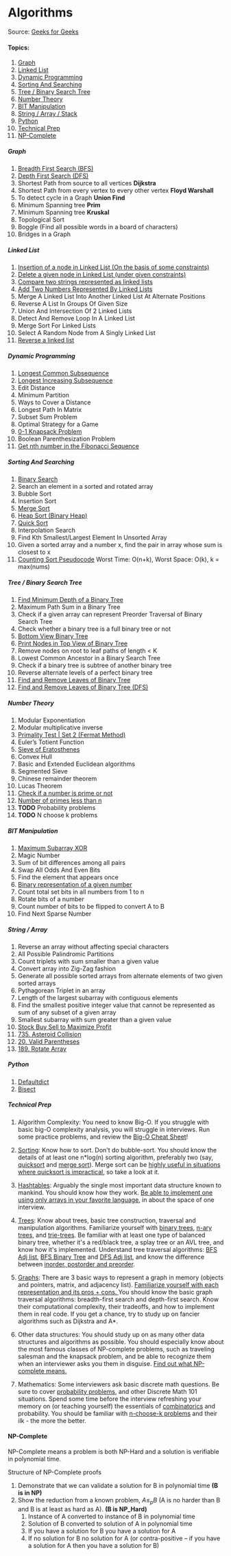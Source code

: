 # Algorithms

Source: [Geeks for Geeks](https://www.geeksforgeeks.org/top-10-algorithms-in-interview-questions/)

#### Topics:

1. [Graph](#graph)
2. [Linked List](#linked-list)
3. [Dynamic Programming](#dynamic-programming)
4. [Sorting And Searching](#sorting-and-searching)
5. [Tree / Binary Search Tree](#tree--binary-search-tree)
6. [Number Theory](#number-theory)
7. [BIT Manipulation](#bit-manipulation)
8. [String / Array / Stack](#string--array)
9. [Python](#python)
10. [Technical Prep](#technical-prep)
11. [NP-Complete](#np-complete)

##### Graph

1. [Breadth First Search (BFS)](graph.ipynb)
2. [Depth First Search (DFS)](graph.ipynb)
3. Shortest Path from source to all vertices **Dijkstra**
4. Shortest Path from every vertex to every other vertex **Floyd Warshall**
5. To detect cycle in a Graph **Union Find**
6. Minimum Spanning tree **Prim**
7. Minimum Spanning tree **Kruskal**
8. Topological Sort
9. Boggle (Find all possible words in a board of characters)
10. Bridges in a Graph



##### Linked List

1. [Insertion of a node in Linked List (On the basis of some constraints)](linked_list.ipynb)
2. [Delete a given node in Linked List (under given constraints)](linked_list.ipynb)
3. [Compare two strings represented as linked lists](linked_list.ipynb)
4. [Add Two Numbers Represented By Linked Lists](linked_list.ipynb)
5. Merge A Linked List Into Another Linked List At Alternate Positions
6. Reverse A List In Groups Of Given Size
7. Union And Intersection Of 2 Linked Lists
8. Detect And Remove Loop In A Linked List
9. Merge Sort For Linked Lists
10. Select A Random Node from A Singly Linked List
11. [Reverse a linked list](linked_list.ipynb) 

##### Dynamic Programming

1. [Longest Common Subsequence](dynamic_programming.ipynb)
2. [Longest Increasing Subsequence](dynamic_programming.ipynb)
3. Edit Distance
4. Minimum Partition
5. Ways to Cover a Distance
6. Longest Path In Matrix
7. Subset Sum Problem
8. Optimal Strategy for a Game
9. [0-1 Knapsack Problem](dynamic_programming.ipynb)
10. Boolean Parenthesization Problem
11. [Get nth number in the Fibonacci Sequence](dynamic_programming.ipynb)

##### Sorting And Searching

1. [Binary Search](sorting_and_searching.ipynb)
2. Search an element in a sorted and rotated array
3. Bubble Sort
4. Insertion Sort
5. [Merge Sort](sorting_and_searching.ipynb)
6. [Heap Sort (Binary Heap)](sorting_and_searching.ipynb)
7. [Quick Sort](sorting_and_searching.ipynb)
8. Interpolation Search
9. Find Kth Smallest/Largest Element In Unsorted Array
10. Given a sorted array and a number x, find the pair in array whose sum is closest to x
11. [Counting Sort Pseudocode](https://en.wikipedia.org/wiki/Counting_sort) Worst Time: O(n+k), Worst Space: O(k), k = max(nums) 
##### Tree / Binary Search Tree

1. [Find Minimum Depth of a Binary Tree](tree.ipynb)
2. Maximum Path Sum in a Binary Tree
3. Check if a given array can represent Preorder Traversal of Binary Search Tree
4. Check whether a binary tree is a full binary tree or not
5. [Bottom View Binary Tree](tree.ipynb)
6. [Print Nodes in Top View of Binary Tree](tree.ipynb)
7. Remove nodes on root to leaf paths of length < K
8. Lowest Common Ancestor in a Binary Search Tree
9. Check if a binary tree is subtree of another binary tree
10. Reverse alternate levels of a perfect binary tree
11. [Find and Remove Leaves of Binary Tree](tree.ipynb)
12. [Find and Remove Leaves of Binary Tree (DFS)](graph.ipynb)

##### Number Theory

1. Modular Exponentiation
2. Modular multiplicative inverse
3. [Primality Test | Set 2 (Fermat Method)](number_theory.ipynb)
4. Euler’s Totient Function
5. [Sieve of Eratosthenes](number_theory.ipynb)
6. Convex Hull
7. Basic and Extended Euclidean algorithms
8. Segmented Sieve
9. Chinese remainder theorem
10. Lucas Theorem
11. [Check if a number is prime or not](number_theory.ipynb)
12. [Number of primes less than n](number_theory.ipynb)
13. **TODO** Probability problems
14. **TODO** N choose k problems

##### BIT Manipulation

1. [Maximum Subarray XOR](bit_manipulation.ipynb)
2. Magic Number
3. Sum of bit differences among all pairs
4. Swap All Odds And Even Bits
5. Find the element that appears once
6. [Binary representation of a given number](bit_manipulation.ipynb)
7. Count total set bits in all numbers from 1 to n
8. Rotate bits of a number
9. Count number of bits to be flipped to convert A to B
10. Find Next Sparse Number



##### String / Array

1. Reverse an array without affecting special characters
2. All Possible Palindromic Partitions
3. Count triplets with sum smaller than a given value
4. Convert array into Zig-Zag fashion
5. Generate all possible sorted arrays from alternate elements of two given sorted arrays
6. Pythagorean Triplet in an array
7. Length of the largest subarray with contiguous elements
8. Find the smallest positive integer value that cannot be represented as sum of any subset of a given array
9. Smallest subarray with sum greater than a given value
10. [Stock Buy Sell to Maximize Profit](sorting_and_searching.ipynb)
11. [735. Asteroid Collision](string_array.ipynb)
12. [20. Valid Parentheses](string_array.ipynb)
13. [189. Rotate Array](string_array.ipynb)

##### Python

1. [Defaultdict](python.ipynb)
2. [Bisect](python.ipynb)


##### Technical Prep

1. Algorithm Complexity: You need to know Big-O. If you struggle with basic big-O complexity analysis, 
    you will struggle in interviews. Run some practice problems, and review the [Big-O Cheat Sheet](https://www.bigocheatsheet.com)!
2. [Sorting](sorting_and_searching.ipynb): Know how to sort. Don't do bubble-sort. 
    You should know the details of at least one n*log(n) sorting algorithm, 
    preferably two (say, [quicksort](sorting_and_searching.ipynb) and [merge sort](sorting_and_searching.ipynb)). 
    Merge sort can be
    [highly useful in situations where quicksort is impractical](https://www.geeksforgeeks.org/quick-sort-vs-merge-sort/), 
    so take a look at it.
3. [Hashtables](hashmap.ipynb): Arguably the single most important data structure known to mankind. 
    You should know how they work. [Be able to implement one using only arrays in your favorite language](hashmap.ipynb), 
    in about the space of one interview.
4. [Trees](tree.ipynb): Know about trees, basic tree construction, traversal and manipulation algorithms. 
    Familiarize yourself with [binary trees](tree.ipynb), [n-ary trees](tree.ipynb), and [trie-trees](tree.ipynb). 
    Be familiar with at least one type of balanced binary tree, whether it's a red/black tree, 
    a splay tree or an AVL tree, and know how it's implemented. 
    Understand tree traversal algorithms: [BFS Adj list](graph.ipynb), [BFS Binary Tree](tree.ipynb) 
    and [DFS Adj list](graph.ipynb), and know the difference between [inorder, postorder and preorder](tree.ipynb).
5. [Graphs](graph.ipynb): There are 3 basic ways to represent a graph in memory (objects and pointers, matrix, and adjacency list). 
    [Familiarize yourself with each representation and its pros + cons. ](graph.ipynb)
    You should know the basic graph traversal algorithms: breadth-first search and depth-first search. 
    Know their computational complexity, their tradeoffs, and how to implement them in real code. 
    If you get a chance, try to study up on fancier algorithms such as Dijkstra and A*.
6. Other data structures: You should study up on as many other data structures and algorithms as possible. 
    You should especially know about the most famous classes of NP-complete problems, 
    such as traveling salesman and the knapsack problem, and be able to recognize them 
    when an interviewer asks you them in disguise. [Find out what NP-complete means.](#np-complete)
  
7. Mathematics: Some interviewers ask basic discrete math questions. 
    Be sure to cover [probability problems](probability.ipynb), and other Discrete Math 101 situations. 
    Spend some time before the interview refreshing your memory on (or teaching yourself) 
    the essentials of [combinatorics](number_theory.ipynb) and probability. 
    You should be familiar with [n-choose-k problems](number_theory.ipynb) and their ilk - the more the better.

#### NP-Complete

NP-Complete means a problem is both NP-Hard and a solution is verifiable in polynomial time.

Structure of NP-Complete proofs

1. Demonstrate that we can validate a solution for B in polynomial time **(B is in NP)**
2. Show the reduction from a known problem, $A \leq_p B$ (A is no harder than B and B is at least as hard as A). **(B is NP_Hard)**
   1. Instance of A converted to instance of B in polynomial time
   2. Solution of B converted to solution of A in polynomial time
   3. If you have a solution for B you have a solution for A
   4. If no solution for B no solution for A (or contra-positive – if you have a solution for A then you have a solution for B)
   